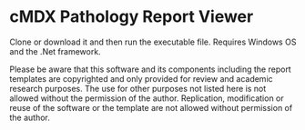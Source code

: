 # cMDX Pathology Report Viewer
Clone or download it and then run the executable file. Requires Windows OS and the .Net framework.

Please be aware that this software and its components including the report templates are copyrighted and only provided for review and academic research purposes. The use for other purposes not listed here is not allowed without the permission of the author. Replication, modification or reuse of the software or the template are not allowed without permission of the author.
